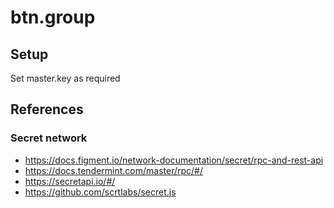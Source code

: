 # btn.group

## Setup
Set master.key as required

## References
### Secret network
* https://docs.figment.io/network-documentation/secret/rpc-and-rest-api
* https://docs.tendermint.com/master/rpc/#/
* https://secretapi.io/#/
* https://github.com/scrtlabs/secret.js
